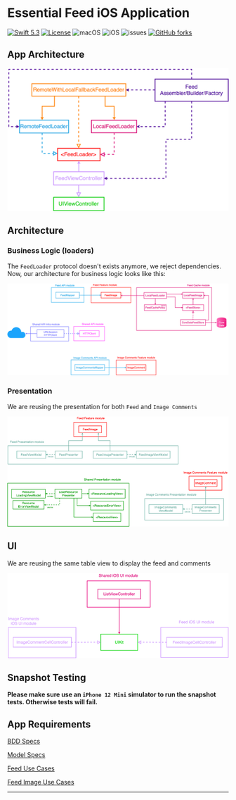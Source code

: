 #  Essential Feed iOS Application

[![Swift 5.3](https://img.shields.io/badge/swift-5.3-green.svg?color=g&style=for-the-badge)](https://developer.apple.com/swift)
[![License](https://img.shields.io/github/license/AlfredoHernandez/EssentialFeed?color=informational&style=for-the-badge)](MIT)
![macOS](https://img.shields.io/github/workflow/status/AlfredoHernandez/EssentialFeed/CI-macOS/develop?label=CI-macOS&style=for-the-badge)
![iOS](https://img.shields.io/github/workflow/status/AlfredoHernandez/EssentialFeed/CI-iOS/develop?label=CI-iOS&style=for-the-badge)
![issues](https://img.shields.io/github/issues/AlfredoHernandez/EssentialFeed?color=blue&style=for-the-badge)
[![GitHub forks](https://img.shields.io/github/forks/AlfredoHernandez/EssentialFeed?style=for-the-badge&color=blueviolet)](https://github.com/AlfredoHernandez/EssentialFeed/network)

## App Architecture

![EssentialFeed](./images/architecture_overview.png)

## Architecture 

### Business Logic (loaders)

The `FeedLoader` protocol doesn't exists anymore, we reject dependencies. Now, our architecture for business logic looks like this:

![Dependency Rejection](./images/dependency-rejection.png)

### Presentation

We are reusing the presentation for both `Feed` and `Image Comments`

![Reusable Presentation](./images/reusable-presentation.png)

## UI

We are reusing the same table view to display the feed and comments


![Reusable UI](./images/reusable-ui.png)

## Snapshot Testing

**Please make sure use an `iPhone 12 Mini` simulator to run the snapshot tests. Otherwise tests will fail.**

## App Requirements

[BDD Specs](./docs/BDD_specs.md)

[Model Specs](./docs/model_specs.md)

[Feed Use Cases](./docs/use_cases.md)

[Feed Image Use Cases](./docs/feed_image_use_cases.md)

---
